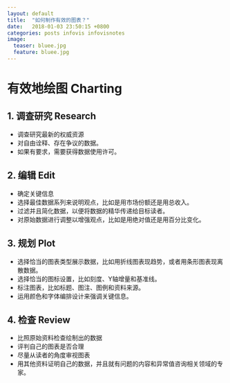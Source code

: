 ```yaml
---
layout: default
title:  "如何制作有效的图表？"
date:   2018-01-03 23:50:15 +0800
categories: posts infovis infovisnotes
image:
  teaser: bluee.jpg
  feature: bluee.jpg
---
```


# 有效地绘图 Charting


## 1. 调查研究 Research
- 调查研究最新的权威资源
- 对自由诠释、存在争议的数据。
- 如果有要求，需要获得数据使用许可。

## 2. 编辑 Edit
- 确定关键信息
- 选择最佳数据系列来说明观点，比如是用市场份额还是用总收入。
- 过滤并且简化数据，以便将数据的精华传递给目标读者。
- 对原始数据进行调整以增强观点，比如是用绝对值还是用百分比变化。

## 3. 规划 Plot
- 选择恰当的图表类型展示数据，比如用折线图表现趋势，或者用条形图表现离散数据。
- 选择恰当的图标设置，比如刻度、Y轴增量和基准线。
- 标注图表，比如标题、图注、图例和资料来源。
- 运用颜色和字体编排设计来强调关键信息。

## 4. 检查 Review
- 比照原始资料检查绘制出的数据
- 评判自己的图表是否合理
- 尽量从读者的角度审视图表
- 用其他资料证明自己的数据，并且就有问题的内容和异常值咨询相关领域的专家。

